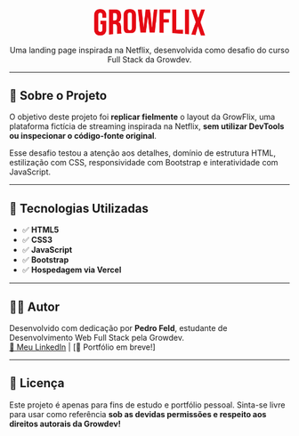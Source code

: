 <div align="center">
  <img src="/assets/images/logo-growflix.svg" alt="GrowFlix Logo" width="200"/>

  <p>Uma landing page inspirada na Netflix, desenvolvida como desafio do curso Full Stack da Growdev.</p>
</div>

---

## 📌 Sobre o Projeto

O objetivo deste projeto foi **replicar fielmente** o layout da GrowFlix, uma plataforma fictícia de streaming inspirada na Netflix, **sem utilizar DevTools ou inspecionar o código-fonte original**.

Esse desafio testou a atenção aos detalhes, domínio de estrutura HTML, estilização com CSS, responsividade com Bootstrap e interatividade com JavaScript.

---

## 🚀 Tecnologias Utilizadas

- ✅ **HTML5**
- ✅ **CSS3**
- ✅ **JavaScript**
- ✅ **Bootstrap**
- ✅ **Hospedagem via Vercel**

---

## 🙋‍♂️ Autor

Desenvolvido com dedicação por **Pedro Feld**, estudante de Desenvolvimento Web Full Stack pela Growdev.  
[🔗 Meu LinkedIn](https://www.linkedin.com/in/pedro-feld/) | [💼 Portfólio em breve!]

---

## 📄 Licença

Este projeto é apenas para fins de estudo e portfólio pessoal. 
Sinta-se livre para usar como referência **sob as devidas permissões e respeito aos direitos autorais da Growdev!**